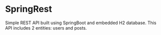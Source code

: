 # SpringRest
Simple REST API built using SpringBoot and embedded H2 database.
This API includes 2 entities: users and posts.
